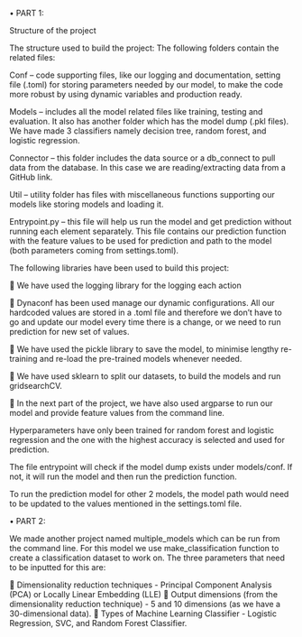 •	PART 1:

Structure of the project

The structure used to build the project:
The following folders contain the related files:

Conf – code supporting files, like our logging and documentation, setting file (.toml) for storing parameters needed by our model, to make the code more robust by using dynamic variables and production ready.

Models – includes all the model related files like training, testing and evaluation. It also has another folder which has the model dump (.pkl files). We have made 3 classifiers namely decision tree, random forest, and logistic regression.

Connector – this folder includes the data source or a db_connect to pull data from the database. In this case we are reading/extracting data from a GitHub link.

Util – utility folder has files with miscellaneous functions supporting our models like storing models and loading it.

Entrypoint.py – this file will help us run the model and get prediction without running each element separately. This file contains our prediction function with the feature values to be used for prediction and path to the model (both parameters coming from settings.toml).

The following libraries have been used to build this project:

	We have used the logging library for the logging each action

	Dynaconf has been used manage our dynamic configurations. All our hardcoded values are stored in a .toml file and therefore we don’t have to go and update our model every time there is a change, or we need to run prediction for new set of values.

	We have used the pickle library to save the model, to minimise lengthy re-training and re-load the pre-trained models whenever needed.

	We have used sklearn to split our datasets, to build the models and run gridsearchCV.

	In the next part of the project, we have also used argparse to run our model and provide feature values from the command line.

Hyperparameters have only been trained for random forest and logistic regression and the one with the highest accuracy is selected and used for prediction.

The file entrypoint will check if the model dump exists under models/conf. If not, it will run the model and then run the prediction function.

To run the prediction model for other 2 models, the model path would need to be updated to the values mentioned in the settings.toml file. 

•	PART 2:

We made another project named multiple_models which can be run from the command line. For this model we use make_classification function to create a classification dataset to work on. The three parameters that need to be inputted for this are:

	Dimensionality reduction techniques - Principal Component Analysis (PCA) or Locally Linear Embedding (LLE)
	Output dimensions (from the dimensionality reduction technique) - 5 and 10 dimensions (as we have a 30-dimensional data).
	Types of Machine Learning Classifier - Logistic Regression, SVC, and Random Forest Classifier.
